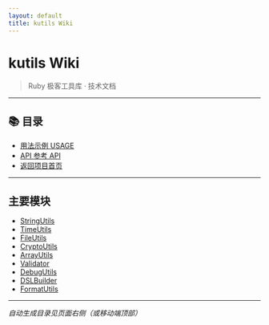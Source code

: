 ```yaml
---
layout: default
title: kutils Wiki
---
```


# kutils Wiki

> Ruby 极客工具库 · 技术文档

---

## 📚 目录

* [用法示例 USAGE](USAGE)
* [API 参考 API](API)
* [返回项目首页](https://github.com/kevin197011/kutils)

---

## 主要模块

- [StringUtils](API#kutilsstringutils)
- [TimeUtils](API#kutilstimeutils)
- [FileUtils](API#kutilsfileutils)
- [CryptoUtils](API#kutilscryptoutils)
- [ArrayUtils](API#kutilsarrayutils)
- [Validator](API#kutilsvalidator)
- [DebugUtils](API#kutilsdebugutils)
- [DSLBuilder](API#kutilsdslbuilder)
- [FormatUtils](API#kutilsformatutils)

---

*自动生成目录见页面右侧（或移动端顶部）*